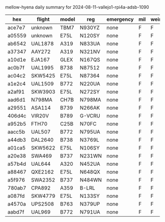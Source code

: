 mellow-hyena daily summary for 2024-08-11-vallejo1-rpi4a-adsb-1090

|hex|flight|model|reg|emergency|mil|weirdo|
|--|--|--|--|--|--|--|
|ace7e7|unknown|TBM7|N930YZ|none|F|F|
|a05559|unknown|E75L|N120SY|none|F|F|
|ab6542|UAL1878|A319|N833UA|none|F|F|
|a37347|AAY272|A319|N321NV|none|F|F|
|a10d1e|EJA167|GLEX|N167QS|none|F|F|
|ac0b7f|UAL1995|B738|N87512|none|F|F|
|ac04c2|SKW5425|E75L|N87364|none|F|F|
|a1e2c4|UAL1509|B772|N220UA|none|F|F|
|a2af91|SKW3903|E75L|N272SY|none|F|F|
|aad6d1|N798MA|CH7B|N798MA|none|F|F|
|a29551|ASA114|B739|N266AK|none|F|F|
|406d4c|VIR20V|B789|G-VCRU|none|F|F|
|a952b5|FTH70|C25B|N70FC|none|F|F|
|aacc5b|UAL507|B772|N795UA|none|F|F|
|a44db3|DAL2640|B738|N3769L|none|F|F|
|a01ca5|SKW5622|E75L|N106SY|none|F|F|
|a20e38|SWA469|B737|N231WN|none|F|F|
|a57b4d|UAL644|A320|N452UA|none|F|F|
|a88467|QXE2162|E75L|N648QX|none|F|F|
|a5f976|SWA2352|B737|N484WN|none|F|F|
|780ab7|CPA892|A359|B-LRL|none|F|F|
|a087fd|SKW4779|E75L|N133SY|none|F|F|
|a4570a|UPS2508|B763|N379UP|none|F|F|
|aabd7f|UAL969|B772|N791UA|none|F|F|
